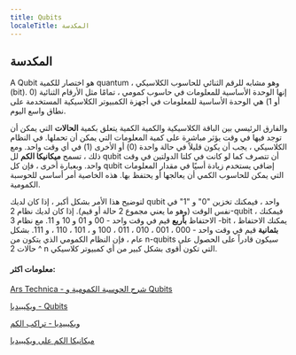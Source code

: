 ```yaml
---
title: Qubits
localeTitle: المكدسة
---
```

## المكدسة

A Qubit هو اختصار للكمية quantum ، وهو مشابه للرقم الثنائي للحاسوب الكلاسيكي (bit). إنها الوحدة الأساسية للمعلومات في حاسوب كمومي ، تمامًا مثل الأرقام الثنائية (0 أو 1) هي الوحدة الأساسية للمعلومات في أجهزة الكمبيوتر الكلاسيكية المستخدمة على نطاق واسع اليوم.

والفارق الرئيسي بين الباقة الكلاسيكية والكمية الكمية يتعلق بكمية **الحالات** التي يمكن أن توجد فيها في وقت يؤثر مباشرة على كمية المعلومات التي يمكن أن تحملها. في النظام الكلاسيكي ، يجب أن يكون قليلاً في حالة واحدة (0) أو الأخرى (1) في أي وقت واحد. ومع ذلك ، تسمح **ميكانيكا الكم** لل qubit أن تتصرف كما لو كانت في كلتا الدولتين في وقت واحد. وبعبارة أخرى ، فإن كل qubit إضافي يستخدم زيادة أسيًا في مقدار المعلومات التي يمكن للحاسوب الكمي أن يعالجها أو يحتفظ بها. هذه الخاصية أمر أساسي للحوسبة الكمومية.

لتوضيح هذا الأمر بشكل أكبر ، إذا كان لديك qubit واحد ، فيمكنك تخزين "0" و "1" في نفس الوقت (وهو ما يعني مجموع 2 حالة أو قيم). إذا كان لديك نظام 2-qubit ، فيمكنك الاحتفاظ **بأربع** قيم في وقت واحد - 00 و 01 و 10 و 11. مع نظام 3 -bit ، يمكنك الاحتفاظ **بثمانية** قيم في وقت واحد - 000 ، 001 ، 010 ، 011 ، 100 و ، 101 ، 110 ، و 111. بشكل عام ، فإن النظام الكمومي الذي يتكون من n-qubits سيكون قادراً على الحصول على حالات 2 ^ n التي تكون أقوى بشكل كبير من أي كمبيوتر كلاسيكي.

#### معلومات اكثر:

[Ars Technica - شرح الحوسبة الكمومية و Qubits](https://arstechnica.com/science/2010/01/a-tale-of-two-qubits-how-quantum-computers-work)

[ويكيبيديا - Qubits](https://en.wikipedia.org/wiki/Qubit)

[ويكيبيديا - تراكب الكم](https://en.wikipedia.org/wiki/Quantum_superposition)

[ميكانيكا الكم على ويكيبيديا](https://en.wikipedia.org/wiki/Quantum_mechanics)